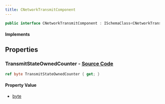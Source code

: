 ```yaml
---
title: CNetworkTransmitComponent
---
```


```csharp
public interface CNetworkTransmitComponent : ISchemaClass<CNetworkTransmitComponent>, ISchemaField, ISchemaClass, INativeHandle
```

#### Implements

## Properties

### **TransmitStateOwnedCounter** - [Source Code](https://github.com/swiftly-solution/swiftlys2/blob/main/managed/src/SwiftlyS2.Generated/Schemas/Interfaces/CNetworkTransmitComponent.cs#L16)

```csharp
ref byte TransmitStateOwnedCounter { get; }
```

#### Property Value

- [byte](https://learn.microsoft.com/dotnet/api/system.byte)

